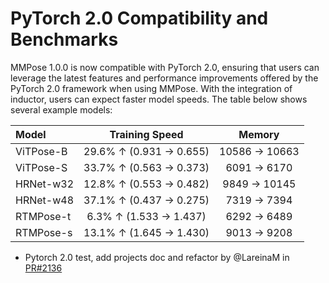 # PyTorch 2.0 Compatibility and Benchmarks

MMPose 1.0.0 is now compatible with PyTorch 2.0, ensuring that users can leverage the latest features and performance improvements offered by the PyTorch 2.0 framework when using MMPose. With the integration of inductor, users can expect faster model speeds. The table below shows several example models:

| Model     |     Training Speed      |    Memory     |
| :-------- | :---------------------: | :-----------: |
| ViTPose-B | 29.6% ↑ (0.931 → 0.655) | 10586 → 10663 |
| ViTPose-S | 33.7% ↑ (0.563 → 0.373) |  6091 → 6170  |
| HRNet-w32 | 12.8% ↑ (0.553 → 0.482) | 9849 → 10145  |
| HRNet-w48 | 37.1% ↑ (0.437 → 0.275) |  7319 → 7394  |
| RTMPose-t | 6.3% ↑ (1.533 → 1.437)  |  6292 → 6489  |
| RTMPose-s | 13.1% ↑ (1.645 → 1.430) |  9013 → 9208  |

- Pytorch 2.0 test, add projects doc and refactor by @LareinaM in [PR#2136](https://github.com/open-mmlab/mmpose/pull/2136)
